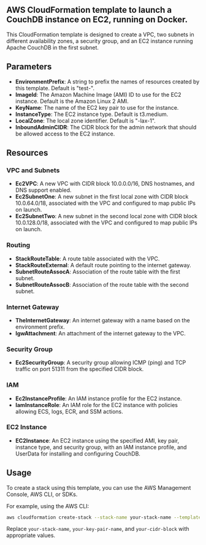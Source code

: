 ## AWS CloudFormation template to launch a CouchDB instance on EC2, running on Docker.

This CloudFormation template is designed to create a VPC, two subnets in different availability zones, a security group, and an EC2 instance running Apache CouchDB in the first subnet.

## Parameters

- **EnvironmentPrefix**: A string to prefix the names of resources created by this template. Default is "test-".
- **ImageId**: The Amazon Machine Image (AMI) ID to use for the EC2 instance. Default is the Amazon Linux 2 AMI.
- **KeyName**: The name of the EC2 key pair to use for the instance.
- **InstanceType**: The EC2 instance type. Default is t3.medium.
- **LocalZone**: The local zone identifier. Default is "-lax-1".
- **InboundAdminCIDR**: The CIDR block for the admin network that should be allowed access to the EC2 instance.

## Resources

### VPC and Subnets

- **Ec2VPC**: A new VPC with CIDR block 10.0.0.0/16, DNS hostnames, and DNS support enabled.
- **Ec2SubnetOne**: A new subnet in the first local zone with CIDR block 10.0.64.0/18, associated with the VPC and configured to map public IPs on launch.
- **Ec2SubnetTwo**: A new subnet in the second local zone with CIDR block 10.0.128.0/18, associated with the VPC and configured to map public IPs on launch.

### Routing

- **StackRouteTable**: A route table associated with the VPC.
- **StackRouteExternal**: A default route pointing to the internet gateway.
- **SubnetRouteAssocA**: Association of the route table with the first subnet.
- **SubnetRouteAssocB**: Association of the route table with the second subnet.

### Internet Gateway

- **TheInternetGateway**: An internet gateway with a name based on the environment prefix.
- **IgwAttachment**: An attachment of the internet gateway to the VPC.

### Security Group

- **Ec2SecurityGroup**: A security group allowing ICMP (ping) and TCP traffic on port 51311 from the specified CIDR block.

### IAM

- **Ec2InstanceProfile**: An IAM instance profile for the EC2 instance.
- **IamInstanceRole**: An IAM role for the EC2 instance with policies allowing ECS, logs, ECR, and SSM actions.

### EC2 Instance

- **EC2Instance**: An EC2 instance using the specified AMI, key pair, instance type, and security group, with an IAM instance profile, and UserData for installing and configuring CouchDB.

## Usage

To create a stack using this template, you can use the AWS Management Console, AWS CLI, or SDKs.

For example, using the AWS CLI:

```bash
aws cloudformation create-stack --stack-name your-stack-name --template-body file://template.yaml --parameters ParameterKey=KeyName,ParameterValue=your-key-pair-name ParameterKey=InboundAdminCIDR,ParameterValue=your-cidr-block
```

Replace `your-stack-name`, `your-key-pair-name`, and `your-cidr-block` with appropriate values.